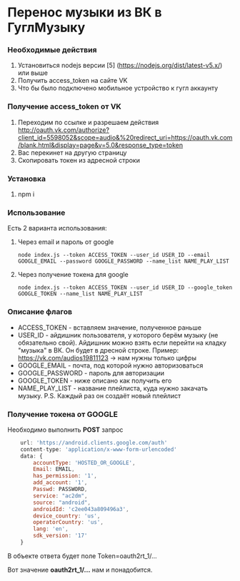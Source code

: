 #  Перенос музыки из ВК в ГуглМузыку

### Необходимые действия
1. Установиться nodejs версии [5] (https://nodejs.org/dist/latest-v5.x/) или выше
2. Получить access_token на сайте VK
3. Что бы было подключено мобильное устройство к гугл аккаунту

### Получение access_token от VK
1. Переходим по ссылке и разрешаем действия http://oauth.vk.com/authorize?client_id=5598052&scope=audio&%20redirect_uri=https://oauth.vk.com/blank.html&display=page&v=5.0&response_type=token
2. Вас перекинет на другую страницу
3. Скопировать токен из адресной строки

### Установка
1. npm i

### Использование
Есть 2 варианта использования:

1. Через email и пароль от google

    ```
    node index.js --token ACCESS_TOKEN --user_id USER_ID --email GOOGLE_EMAIL --password GOOGLE_PASSWORD --name_list NAME_PLAY_LIST
    ```

2. Через получение токена для google

    ```
    node index.js --token ACCESS_TOKEN --user_id USER_ID --google_token GOOGLE_TOKEN --name_list NAME_PLAY_LIST
    ```

### Описание флагов
* ACCESS_TOKEN - вставляем значение, полученное раньше
* USER_ID - айдишник пользователя, у которого берём музыку (не обязательно свой). Айдишник можно взять если перейти на кладку "музыка" в ВК. Он будет в дресной строке. Пример: https://vk.com/audios19811123 -> нам нужны только цифры
* GOOGLE_EMAIL - почта, под которой нужно авторизоваться
* GOOGLE_PASSWORD - пароль для авторизации
* GOOGLE_TOKEN - ниже описано как получить его
* NAME_PLAY_LIST - название плейлиста, куда нужно закачать музыку. P.S. Каждый раз он создаёт новый плейлист

### Получение токена от GOOGLE
Необходимо выполнить **POST** запрос
```JavaScript
    url: 'https://android.clients.google.com/auth'
    content-type: 'application/x-www-form-urlencoded'
    data: {
        accountType: 'HOSTED_OR_GOOGLE',
        Email: EMAIL,
        has_permission: '1',
        add_account: '1',
        Passwd: PASSWORD,
        service: "ac2dm",
        source: "android",
        androidId: 'c2ee043a809496a3',
        device_country: 'us',
        operatorCountry: 'us',
        lang: 'en',
        sdk_version: '17'
    }
```

В объекте ответа будет поле Token=oauth2rt_1/...

Вот значение **oauth2rt_1/...** нам и понадобится.
